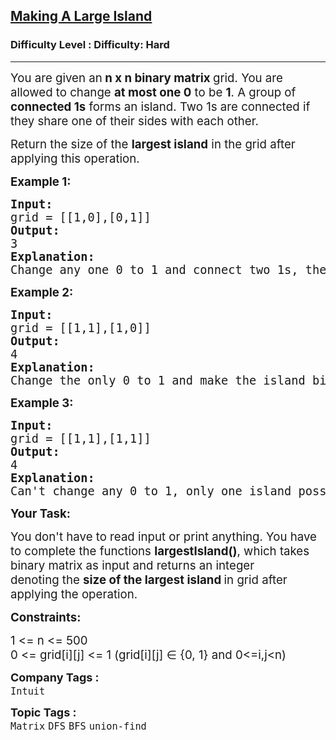 <h2><a href="https://www.geeksforgeeks.org/problems/making-a-large-island/1">Making A Large Island</a></h2><h3>Difficulty Level : Difficulty: Hard</h3><hr><div class="problems_problem_content__Xm_eO"><p><span style="font-size: 14pt;">You are given an<strong> n x n binary matrix </strong>grid. You are allowed to change <strong>at most one 0</strong> to be <strong>1</strong>.&nbsp;</span><span style="font-size: 18.6667px;">A group of <strong>connected 1s</strong> forms an island. Two 1s are connected if they share one of their sides with each other.</span></p>
<p><span style="font-size: 14pt;">Return the size of the <strong>largest island</strong> in the grid after applying this operation.</span></p>
<p><strong><span style="font-size: 14pt;">Example 1:</span></strong></p>
<pre><span style="font-size: 14pt;"><strong><span style="font-size: 14pt;">Input:&nbsp;</span></strong><br><span style="font-size: 14pt;">grid = [[1,0],[0,1]]</span><br><strong><span style="font-size: 14pt;">Output:</span></strong><br><span style="font-size: 14pt;">3</span><br><strong><span style="font-size: 14pt;">Explanation:</span></strong><br><span style="font-size: 18.6667px;">Change any one 0 to 1 and connect two 1s, then we get an island with area = 3.</span><br></span></pre>
<p><strong><span style="font-size: 14pt;">Example 2:</span></strong></p>
<pre><strong><span style="font-size: 14pt;">Input:&nbsp;</span></strong><br><span style="font-size: 14pt;">grid = [[1,1],[1,0]]</span><br><strong><span style="font-size: 14pt;">Output:</span></strong><br><span style="font-size: 14pt;">4</span><br><strong><span style="font-size: 14pt;">Explanation:</span></strong><br><span style="font-size: 18.6667px;">Change the only 0 to 1 and make the island bigger, then we get an island with area = 4.<br></span></pre>
<p><strong><span style="font-size: 14pt;">Example 3:</span></strong></p>
<pre><strong><span style="font-size: 14pt;">Input:&nbsp;</span></strong><br><span style="font-size: 14pt;">grid = [[1,1],[1,1]]</span><br><strong><span style="font-size: 14pt;">Output:</span></strong><br><span style="font-size: 14pt;">4</span><br><strong><span style="font-size: 14pt;">Explanation:</span></strong><br><span style="font-size: 18.6667px;">Can't change any 0 to 1, only one island possible with area = 4.<br></span></pre>
<p><span style="font-size: 18.6667px;"><strong>Your Task:</strong><br></span></p>
<p><span style="font-size: 18.6667px;">You don't have to read input or print anything. You have to complete the functions <strong>largestIsland()</strong>, which takes binary matrix as input and returns an integer denoting&nbsp;</span><span style="font-size: 18.6667px;">the <strong>size of the largest island </strong>in grid after applying the operation.</span></p>
<p><strong><span style="font-size: 18.6667px;">Constraints:</span></strong></p>
<p><span style="font-size: 18.6667px;">1 &lt;= n &lt;= 500<br>0 &lt;= grid[i][j] &lt;= 1 (grid[i][j] </span><span style="font-size: 18.6667px;">∈ {0, 1} and </span><span style="font-size: 18.6667px;">0&lt;=i,j&lt;n)</span></p></div><p><span style=font-size:18px><strong>Company Tags : </strong><br><code>Intuit</code>&nbsp;<br><p><span style=font-size:18px><strong>Topic Tags : </strong><br><code>Matrix</code>&nbsp;<code>DFS</code>&nbsp;<code>BFS</code>&nbsp;<code>union-find</code>&nbsp;